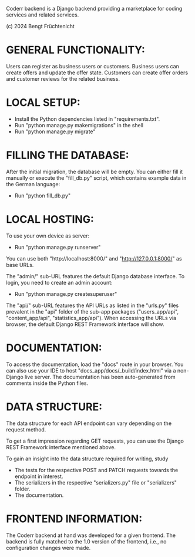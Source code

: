 Coderr backend is a Django backend providing a marketplace for coding services and related services.

(c) 2024 Bengt Früchtenicht

GENERAL FUNCTIONALITY:
======================

Users can register as business users or customers.
Business users can create offers and update the offer state.
Customers can create offer orders and customer reviews for the related business.

LOCAL SETUP:
============

- Install the Python dependencies listed in "requirements.txt".
- Run "python manage.py makemigrations" in the shell
- Run "python manage.py migrate"

FILLING THE DATABASE:
=====================

After the initial migration, the database will be empty. You can either fill it manually
or execute the "fill_db.py" script, which contains example data in the German language:
- Run "python fill_db.py"

LOCAL HOSTING:
==============

To use your own device as server:
- Run "python manage.py runserver"

You can use both "http://localhost:8000/" and "http://127.0.0.1:8000/" as base URLs.

The "admin/" sub-URL features the default Django database interface. To login, you need
to create an admin account:
- Run "python manage.py createsuperuser"

The "api/" sub-URL features the API URLs as listed in the "urls.py" files prevalent in the
"api" folder of the sub-app packages ("users_app/api", "content_app/api", "statistics_app/api").
When accessing the URLs via browser, the default Django REST Framework interface will show.

DOCUMENTATION:
==============

To access the documentation, load the "docs" route in your browser.
You can also use your IDE to host "docs_app/docs/_build/index.html" via a non-Django live server.
The documentation has been auto-generated from comments inside the Python files.

DATA STRUCTURE:
===============

The data structure for each API endpoint can vary depending on the request method.

To get a first impression regarding GET requests, you can use the Django REST Framework interface
mentioned above.

To gain an insight into the data structure required for writing, study
- The tests for the respective POST and PATCH requests towards the endpoint in interest.
- The serializers in the respective "serializers.py" file or "serializers" folder.
- The documentation.

FRONTEND INFORMATION:
=====================

The Coderr backend at hand was developed for a given frontend. The backend is fully matched to
the 1.0 version of the frontend, i.e., no configuration changes were made.
